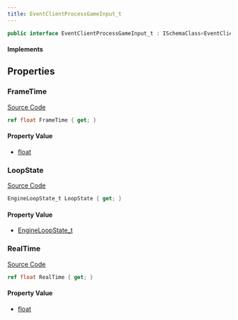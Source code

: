 ```yaml
---
title: EventClientProcessGameInput_t
---
```


```csharp
public interface EventClientProcessGameInput_t : ISchemaClass<EventClientProcessGameInput_t>, ISchemaField, ISchemaClass, INativeHandle
```

#### Implements

## Properties

### FrameTime

[Source Code](https://github.com/swiftly-solution/swiftlys2/blob/main/managed/src/SwiftlyS2.Generated/Schemas/Interfaces/EventClientProcessGameInput_t.cs#L21)

```csharp
ref float FrameTime { get; }
```

#### Property Value

- [float](https://learn.microsoft.com/dotnet/api/system.single)

### LoopState

[Source Code](https://github.com/swiftly-solution/swiftlys2/blob/main/managed/src/SwiftlyS2.Generated/Schemas/Interfaces/EventClientProcessGameInput_t.cs#L17)

```csharp
EngineLoopState_t LoopState { get; }
```

#### Property Value

- [EngineLoopState_t](/docs/api/shared/schemadefinitions/engineloopstate_t)

### RealTime

[Source Code](https://github.com/swiftly-solution/swiftlys2/blob/main/managed/src/SwiftlyS2.Generated/Schemas/Interfaces/EventClientProcessGameInput_t.cs#L19)

```csharp
ref float RealTime { get; }
```

#### Property Value

- [float](https://learn.microsoft.com/dotnet/api/system.single)

